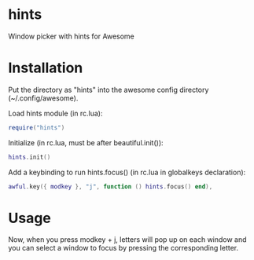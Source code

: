 hints
=====

Window picker with hints for Awesome

Installation
============

Put the directory as "hints" into the awesome config directory (~/.config/awesome).

Load hints module (in rc.lua):
```lua
require("hints")
```
Initialize (in rc.lua, must be after beautiful.init()):
```lua
hints.init()
```
Add a keybinding to run hints.focus() (in rc.lua in globalkeys declaration):
```lua
awful.key({ modkey }, "j", function () hints.focus() end),
```
Usage
=====
Now, when you press modkey + j, letters will pop up on each window and you can select a window to focus by pressing the corresponding letter.

